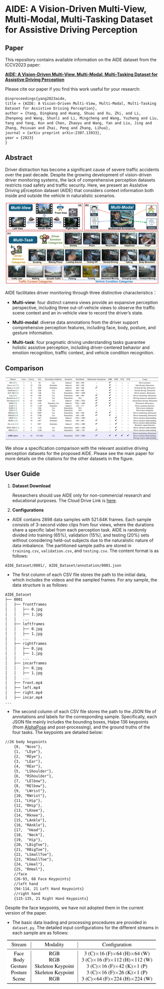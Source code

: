# AIDE: A Vision-Driven Multi-View, Multi-Modal, Multi-Tasking Dataset for Assistive Driving Perception

## Paper

This repository contains available information on the AIDE dataset from the ICCV2023 paper:

[**AIDE: A Vision-Driven Multi-View, Multi-Modal, Multi-Tasking Dataset for Assistive Driving Perception**](https://arxiv.org/pdf/2307.13933.pdf)<br>

Please cite our paper if you find this work useful for your research:

```
@inproceedings{yang2023aide,
title = {AIDE: A Vision-Driven Multi-View, Multi-Modal, Multi-Tasking Dataset for Assistive Driving Perception},
author = {Yang, Dingkang and Huang, Shuai and Xu, Zhi, and Li, Zhenpeng and Wang, Shunli and Li, Mingcheng and Wang, Yuzheng and Liu, Yang and Yang, Kun and Chen, Zhaoyu and Wang, Yan and Liu, Jing and Zhang, Peixuan and Zhai, Peng and Zhang, Lihua},
journal = {arXiv preprint arXiv:2307.13933},
year = {2023}
}
```


## Abstract

Driver distraction has become a significant cause of severe traffic accidents over the past decade. Despite the growing development of vision-driven driver monitoring systems, the lack of comprehensive perception datasets restricts road safety and traffic security. Here, we present an AssIstive Driving pErception dataset (AIDE) that considers context information both inside and outside the vehicle in naturalistic scenarios. 

![Image text](imgs/img1.png)

AIDE facilitates driver monitoring through three distinctive characteristics：

* **Multi-view**: four distinct camera views provide an expansive perception perspective, including three out-of-vehicle
views to observe the traffic scene context and an in-vehicle
view to record the driver’s state.

* **Multi-modal**: diverse data annotations from the driver support comprehensive perception features, including face, body, posture, and
gesture information.

* **Multi-task**: four pragmatic driving understanding tasks guarantee holistic assistive perception, including driver-centered behavior and emotion recognition, traffic context, and vehicle condition recognition.

## Comparison

![Image text](imgs/img2.png)

We show a specification comparison with the relevant assistive driving perception datasets for the proposed AIDE. Please see the main paper for more details on the citations for the other datasets in the figure.

## User Guide

1. **Dataset Download**

   Researchers should use AIDE only for non-commercial research and educational purposes. The Cloud Drive Link is [here](https://pan.baidu.com/s/12xKtz_cka8TkkeKheX1LCg?pwd=1wi2#list/path=%2F).

2. **Configurations**

* AIDE contains 2898 data samples with 521.64K frames. Each sample consists of 3-second video clips from four views, where the durations share a specific label from each perception task. AIDE is randomly divided into training (65%),
validation (15%), and testing (20%) sets without considering held-out subjects due to the naturalistic nature of data imbalance. The partitioned sample paths are stored in `training.csv`, `validation.csv`, and `testing.csv`.
The content format is as follows:

```
AIDE_Dataset/0001/, AIDE_Dataset/annotation/0001.json
```

* The first column of each CSV file stores the path to the initial data, which includes the videos and the sampled frames. For any sample, the data structure is as follows:

```
AIDE_Dataset
├── 0001
│   ├── frontframes
│   │   ├── 0.jpg
│   │   ├── 1.jpg
│   │   ...
│   ├── leftframes
│   │   ├── 0.jpg
│   │   ├── 1.jpg
│   │   ...
│   ├── rightframes
│   │   ├── 0.jpg
│   │   ├── 1.jpg
│   │   ...
│   ├── incarframes
│   │   ├── 0.jpg
│   │   ├── 1.jpg
│   │   ...
│   ├── front.mp4
│   ├── left.mp4
│   ├── right.mp4
│   ├── incar.mp4
...
```
* The second column of each CSV file stores the path to the JSON file of annotations and labels for the corresponding sample. Specifically, each JSON file mainly includes the bounding boxes, Halpe 136 keypoints (from [AlphaPose](https://github.com/MVIG-SJTU/AlphaPose) and post-processing), and the ground truths of the four tasks.
The keypoints are detailed below:

```
//26 body keypoints
    {0,  "Nose"},
    {1,  "LEye"},
    {2,  "REye"},
    {3,  "LEar"},
    {4,  "REar"},
    {5,  "LShoulder"},
    {6,  "RShoulder"},
    {7,  "LElbow"},
    {8,  "RElbow"},
    {9,  "LWrist"},
    {10, "RWrist"},
    {11, "LHip"},
    {12, "RHip"},
    {13, "LKnee"},
    {14, "Rknee"},
    {15, "LAnkle"},
    {16, "RAnkle"},
    {17,  "Head"},
    {18,  "Neck"},
    {19,  "Hip"},
    {20, "LBigToe"},
    {21, "RBigToe"},
    {22, "LSmallToe"},
    {23, "RSmallToe"},
    {24, "LHeel"},
    {25, "RHeel"},
    //face
    {26-93, 68 Face Keypoints}
    //left hand
    {94-114, 21 Left Hand Keypoints}
    //right hand
    {115-135, 21 Right Hand Keypoints}
```
Despite the face keypoints, we have not adopted them in the current version of the paper.

* The basic data loading and processing procedures are provided in `dataset.py`. The detailed input configurations for the different streams in each sample are as follows:

<p align="center">
<img src='imgs/img3.png' width="500px"/>

